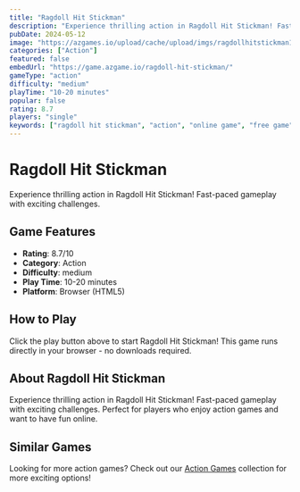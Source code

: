 ```yaml
---
title: "Ragdoll Hit Stickman"
description: "Experience thrilling action in Ragdoll Hit Stickman! Fast-paced gameplay with exciting challenges."
pubDate: 2024-05-12
image: "https://azgames.io/upload/cache/upload/imgs/ragdollhitstickman1-m144x144.webp"
categories: ["Action"]
featured: false
embedUrl: "https://game.azgame.io/ragdoll-hit-stickman/"
gameType: "action"
difficulty: "medium"
playTime: "10-20 minutes"
popular: false
rating: 8.7
players: "single"
keywords: ["ragdoll hit stickman", "action", "online game", "free game"]
---
```


# Ragdoll Hit Stickman

Experience thrilling action in Ragdoll Hit Stickman! Fast-paced gameplay with exciting challenges.

## Game Features

- **Rating**: 8.7/10
- **Category**: Action
- **Difficulty**: medium
- **Play Time**: 10-20 minutes
- **Platform**: Browser (HTML5)

## How to Play

Click the play button above to start Ragdoll Hit Stickman! This game runs directly in your browser - no downloads required.

## About Ragdoll Hit Stickman

Experience thrilling action in Ragdoll Hit Stickman! Fast-paced gameplay with exciting challenges. Perfect for players who enjoy action games and want to have fun online.

## Similar Games

Looking for more action games? Check out our [Action Games](/categories/action) collection for more exciting options!
